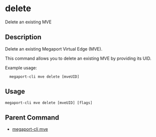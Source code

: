 # delete

Delete an existing MVE

## Description

Delete an existing Megaport Virtual Edge (MVE).

This command allows you to delete an existing MVE by providing its UID.

Example usage:

```
  megaport-cli mve delete [mveUID]
```



## Usage

```
megaport-cli mve delete [mveUID] [flags]
```



## Parent Command

* [megaport-cli mve](mve.md)







